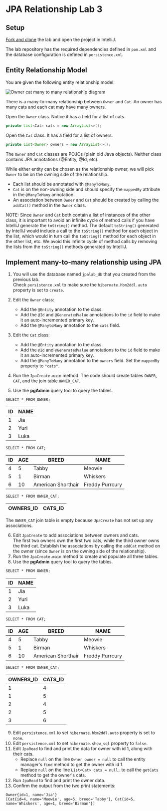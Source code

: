 # JPA Relationship Lab 3

## Setup

[Fork and clone](https://github.com/learn-co-curriculum/java-mod-5-jpa-relationship-lab-3)
the lab and open the project in IntelliJ.

The lab repository has the required dependencies defined in `pom.xml`
and the database configuration is defined in  `persistence.xml`.

## Entity Relationship Model

You are given the following entity relationship model:

![Owner cat many to many relationship diagram](https://curriculum-content.s3.amazonaws.com/6036/java-mod-5-jpa/jpa_lab3_erd.png)

There is a many-to-many relationship between `Owner` and `Cat`.
An owner has many cats and each cat may have many owners. 

Open the `Owner` class.  Notice it has a field for a list of cats.

```java
private List<Cat> cats = new ArrayList<>();
```

Open the `Cat` class.  It has a field for a list of owners.

```java
private List<Owner> owners = new ArrayList<>();
```

The `Owner` and `Cat` classes are POJOs (plain old Java objects).
Neither class contains JPA annotations (@Entity, @Id, etc).

While either entity can be chosen as the relationship owner,
we will pick `Owner` to be on the owning side of the relationship.

- Each list should be annotated with `@ManyToMany`.
- `Cat` is on the non-owning side and should specify the `mappedBy`
  attribute in the `@ManyToMany` annotation.
- An association between `Owner` and `Cat` should be created by
  calling the `addCat()` method in the `Owner` class.

NOTE: Since `Owner` and `Cat` both contain a list of instances of the other class, it is important
to avoid an infinite cycle of method calls if you have IntelliJ generate the `toString()` method.
The default `toString()` generated by IntelliJ would include a call to the `toString()` method
for each object in the list, which would in turn call the `toString()` method for each
object in the other list, etc.  We avoid this infinite cycle of method calls
by removing the lists from the `toString()` methods generated by IntelliJ.


## Implement many-to-many relationship using JPA


1. You will use the database named `jpalab_db` that you created from the previous lab.  
   Check `persistence.xml` to make sure the `hibernate.hbm2ddl.auto` property is set to `create`.
2. Edit the `Owner` class:
   - Add the `@Entity` annotation to the class.
   - Add the `@Id` and `@GeneratedValue` annotations to the `id` field to make it an auto-incremented primary key.
   - Add the  `@ManytoMany` annotation to the `cats` field.
3. Edit the `Cat` class:
    - Add the `@Entity` annotation to the class.
    - Add the `@Id` and `@GeneratedValue` annotations to the `id` field to make it an auto-incremented primary key.
    - Add the  `@ManyToMany` annotation to the `owners` field.  Set the `mappedBy` property to `"cats"`.
   
4. Run the `JpaCreate.main` method.  The code should create tables `OWNER`, `CAT`, and the join table `OWNER_CAT`.
5. Use the **pgAdmin** query tool to query the tables.

`SELECT * FROM OWNER;`

| ID  | NAME |
|-----|------|
| 1   | Jia  |
| 2   | Yuri |
| 3   | Luka |

`SELECT * FROM CAT;`

| ID  | AGE | BREED              | NAME            |
|-----|-----|--------------------|-----------------|
| 4   | 5   | Tabby              | Meowie          |
| 5   | 1   | Birman             | Whiskers        |
| 6   | 10  | American Shorthair | Freddy Purrcury |


`SELECT * FROM OWNER_CAT;`

| OWNERS_ID | CATS_ID |
|-----------|---------|


The `OWNER_CAT` join table is empty because `JpaCreate` has not set up any associations.

6. Edit `JpaCreate` to add associations between owners and cats.  
   The first two owners own the first two cats, while the third owner owns the third cat.
   Establish the associations by calling the `addCat` method on the owner
   (since `Owner` is on the owning side of the relationship).
7. Run the `JpaCreate.main` method to create and populate all three tables.
8. Use the **pgAdmin** query tool to query the tables.

`SELECT * FROM OWNER;`

| ID  | NAME |
|-----|------|
| 1   | Jia  |
| 2   | Yuri |
| 3   | Luka |

`SELECT * FROM CAT;`

| ID  | AGE | BREED              | NAME            |
|-----|-----|--------------------|-----------------|
| 4   | 5   | Tabby              | Meowie          |
| 5   | 1   | Birman             | Whiskers        |
| 6   | 10  | American Shorthair | Freddy Purrcury |


`SELECT * FROM OWNER_CAT;`

| OWNERS_ID | CATS_ID |
|-----------|---------|
| 1         | 4       | 
| 1         | 5       |
| 2         | 4       |
| 2         | 5       |
| 3         | 6       |

9. Edit `persistence.xml` to set `hibernate.hbm2ddl.auto` property is set to `none`.
10. Edit `persistence.xml` to set `hibernate.show_sql` property to `false`.
10. Edit `JpaRead` to find and print the data for owner with id 1, along with their cats. 
    - Replace `null` on the line `Owner owner = null` to call the entity manager's `find` method to get the owner with id 1.
    - Replace `null` on the line `List<Cat> cats = null;` to call the `getCats` method to get the owner's cats.
11. Run `JpaRead` to find and print the owner data. 
12. Confirm the output from the two print statements:

```text
Owner{id=1, name='Jia'}
[Cat{id=4, name='Meowie', age=5, breed='Tabby'}, Cat{id=5, name='Whiskers', age=1, breed='Birman'}]
```

